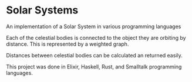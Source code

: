 # Solar Systems
An implementation of a Solar System in various programming languages

Each of the celestial bodies is connected to the object they are orbiting by distance. This is represented by a weighted graph.

Distances between celestial bodies can be calculated an returned easily.

This project was done in Elixir, Haskell, Rust, and Smalltalk programming languages.
